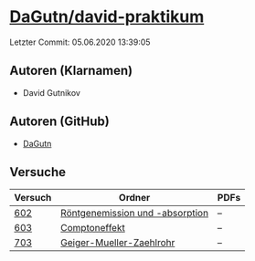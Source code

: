 # [DaGutn/david-praktikum](https://github.com/DaGutn/david-praktikum)

Letzter Commit: 05.06.2020 13:39:05

## Autoren (Klarnamen)
- David Gutnikov

## Autoren (GitHub)
- [DaGutn](https://github.com/DaGutn)

## Versuche

|        Versuch         |                                                                               Ordner                                                                               |PDFs|
|------------------------|--------------------------------------------------------------------------------------------------------------------------------------------------------------------|----|
|[602](../../versuch/602)|[Röntgenemission und -absorption](https://github.com/DaGutn/david-praktikum/tree/master/Documents/Projects/david-praktikum/R%C3%B6ntgenemission%20und%20-absorption)|–   |
|[603](../../versuch/603)|[Comptoneffekt](https://github.com/DaGutn/david-praktikum/tree/master/Documents/Projects/david-praktikum/Comptoneffekt)                                             |–   |
|[703](../../versuch/703)|[Geiger-Mueller-Zaehlrohr](https://github.com/DaGutn/david-praktikum/tree/master/Documents/Projects/david-praktikum/Geiger-Mueller-Zaehlrohr)                       |–   |
